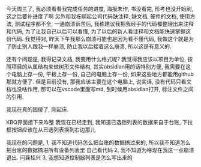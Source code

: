 今天周三了, 我必须看看我完成任务的进度, 海报未作, 书没看完, 形考也没开始刷, 这之后要补进度了啊
另外和我栋聊起公司代码缺注释, 缺文档, 硬件的文档, 使用方法, 测试程序都不全, 一通崩溃诉苦后, 我栋建议我把我经手的代码都整理出来注释和代码, 为了让我自己以后可以看懂, 为了以后的新人看注释和文档能快速掌握这份代码. 我觉得对, 昨天下午我那么崩溃可能也是因为看不懂代码, 我做这个就是为了防止别人跟我一样崩溃, 防止我以后接着这么崩溃, 所以这是有意义的.

还有个问题是, 我得记录文档, 我要用什么格式呢? 我觉得我应该以项目为单位, 按照项目的从属结构来做树形文件结构, 其实obsidian用的话特别方便, 我需要在这个电脑上存一份, 平板上存一份, 自己的电脑上存一份, 如果这些地方都能用github那就方便了. 但是目前没有, 那我应该主要在这个电脑上, 说实话, 没有代码只看文档也没啥作用, 
那可以在vscode里面写md, 到时候用obsidian打开, 标注文件之间的引用.

我现在真的困傻了, 刚起床.

KBQ界面接下来咋整
我现在已经走到, 我知道已选锁列表的数据来自于台账, 下拉框按钮应该在从已选列表换到右边那儿

我现在的问题是, 
    1, 我不知道代码怎么把台账的数据搞过来的, 所以我不知道怎么把台账的数据搞进所有设备列表里   自己看代码
    2, 我不知道为啥现在我这一点崩溃退出.    问龚桂兴
    3, 我想知道控制器列表是怎么写出来的

